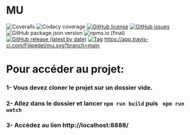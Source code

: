 # MU


![Coveralls](https://img.shields.io/coveralls/github/Filipedel/mu)
![Codacy coverage](https://img.shields.io/codacy/coverage/0c837d0)
[![GitHub license](https://img.shields.io/github/license/Filipedel/MU)](https://github.com/Filipedel/MU/blob/main/License.md)
[![GitHub issues](https://img.shields.io/github/issues/Filipedel/mu)](https://github.com/Filipedel/mu/issues)
![GitHub package.json version](https://img.shields.io/github/package-json/v/Filipedel/mu)
![npms.io (final)](https://img.shields.io/npms-io/quality-score/mu)
[![GitHub release (latest by date)](https://img.shields.io/github/v/release/Filipedel/mu)](/)
[![Tag](https://img.shields.io/github/tag/Filipedel/mu.svg?label=tag&style=flat-square)](/)
https://app.travis-ci.com/Filipedel/mu.svg?branch=main

# Pour accéder au projet:

### 1- Vous devez cloner le projet sur un dossier vide.

### 2- Allez dans le dossier et lancer ```npm run build``` puis ``` npm run watch```

### 3- Accèdez au lien http://localhost:8888/ 
